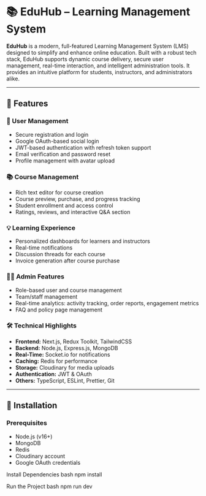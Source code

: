 # 📚 EduHub – Learning Management System

**EduHub** is a modern, full-featured Learning Management System (LMS) designed to simplify and enhance online education. Built with a robust tech stack, EduHub supports dynamic course delivery, secure user management, real-time interaction, and intelligent administration tools. It provides an intuitive platform for students, instructors, and administrators alike.

---

## 🚀 Features

### 👥 User Management
- Secure registration and login
- Google OAuth-based social login
- JWT-based authentication with refresh token support
- Email verification and password reset
- Profile management with avatar upload

### 📚 Course Management
- Rich text editor for course creation
- Course preview, purchase, and progress tracking
- Student enrollment and access control
- Ratings, reviews, and interactive Q&A section

### 💡 Learning Experience
- Personalized dashboards for learners and instructors
- Real-time notifications
- Discussion threads for each course
- Invoice generation after course purchase

### 👨‍💼 Admin Features
- Role-based user and course management
- Team/staff management
- Real-time analytics: activity tracking, order reports, engagement metrics
- FAQ and policy page management

### 🛠️ Technical Highlights
- **Frontend:** Next.js, Redux Toolkit, TailwindCSS
- **Backend:** Node.js, Express.js, MongoDB
- **Real-Time:** Socket.io for notifications
- **Caching:** Redis for performance
- **Storage:** Cloudinary for media uploads
- **Authentication:** JWT & OAuth
- **Others:** TypeScript, ESLint, Prettier, Git

---

## 🧰 Installation

### Prerequisites
- Node.js (v16+)
- MongoDB
- Redis
- Cloudinary account
- Google OAuth credentials

Install Dependencies
bash
npm install

Run the Project
bash
npm run dev

